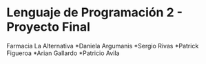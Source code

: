 # Lenguaje de Programación 2 - Proyecto Final
Farmacia La Alternativa
*Daniela Argumanis
*Sergio Rivas
*Patrick Figueroa
*Arian Gallardo
*Patricio Avila
